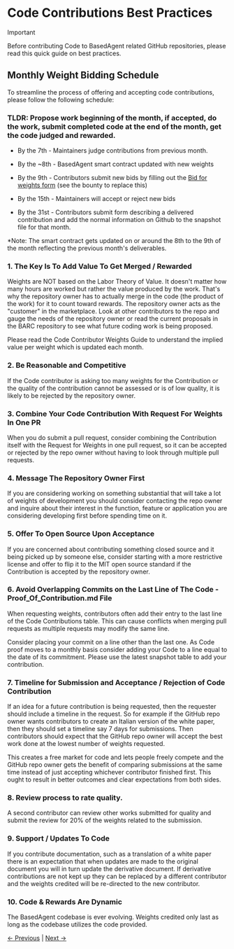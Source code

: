 # Code Contributions Best Practices

> [!IMPORTANT]
> Before contributing Code to BasedAgent related GitHub repositories, please read this quick guide on best practices.

## **Monthly Weight Bidding Schedule**
To streamline the process of offering and accepting code contributions, please follow the following schedule:

### TLDR: Propose work beginning of the month, if accepted, do the work, submit completed code at the end of the month, get the code judged and rewarded. 

- By the 7th - Maintainers judge contributions from previous month.

- By the ~8th - BasedAgent smart contract updated with new weights

- By the 9th - Contributors submit new bids by filling out the [Bid for weights form](https://docs.google.com/forms/d/e/1FAIpQLSe6wdlvCPozf3GQpOCOW8Yj0OAdeA-4UqIRjt_s6d0-QMq44A/viewform?usp=sf_link) (see the bounty to replace this)

- By the 15th - Maintainers will accept or reject new bids

- By the 31st - Contributors submit form describing a delivered contribution and add the normal information on Github to the snapshot file for that month.

*Note: The smart contract gets updated on or around the 8th to the 9th of the month reflecting the previous month's deliverables.

### 1. The Key Is To Add Value To Get Merged / Rewarded
Weights are NOT based on the Labor Theory of Value. It doesn't matter how many hours are worked but rather the value produced by the work. That's why the repository owner has to actually merge in the code (the product of the work) for it to count toward rewards. The repository owner acts as the "customer" in the marketplace. Look at other contributors to the repo and gauge the needs of the repository owner or read the current proposals in the BARC repository to see what future coding work is being proposed.

Please read the Code Contributor Weights Guide to understand the implied value per weight which is updated each month.

### 2. Be Reasonable and Competitive 
If the Code contributor is asking too many weights for the Contribution or the quality of the contribution cannot be assessed or is of low quality, it is likely to be rejected by the repository owner.

### 3. Combine Your Code Contribution With Request For Weights In One PR
When you do submit a pull request, consider combining the Contribution itself with the Request for Weights in one pull request, so it can be accepted or rejected by the repo owner without having to look through multiple pull requests.

### 4. Message The Repository Owner First
If you are considering working on something substantial that will take a lot of weights of development you should consider contacting the repo owner and inquire about their interest in the function, feature or application you are considering developing first before spending time on it.

### 5. Offer To Open Source Upon Acceptance 
If you are concerned about contributing something closed source and it being picked up by someone else, consider starting with a more restrictive license and offer to flip it to the MIT open source standard if the Contribution is accepted by the repository owner. 

### 6. Avoid Overlapping Commits on the Last Line of The Code - Proof_Of_Contribution.md File
When requesting weights, contributors often add their entry to the last line of the Code Contributions table. This can cause conflicts when merging pull requests as multiple requests may modify the same line. 

Consider placing your commit on a line other than the last one. As Code proof moves to a monthly basis consider adding your Code to a line equal to the date of its commitment. Please use the latest snapshot table to add your contribution.

### 7. Timeline for Submission and Acceptance / Rejection of Code Contribution
If an idea for a future contribution is being requested, then the requester should include a timeline in the request.
So for example if the GitHub repo owner wants contributors to create an Italian version of the white paper, then they should set a timeline say 7 days for submissions. Then contributors should expect that the GitHub repo owner will accept the best work done at the lowest number of weights requested. 

This creates a free market for code and lets people freely compete and the GitHub repo owner gets the benefit of comparing submissions at the same time instead of just accepting whichever contributor finished first. This ought to result in better outcomes and clear expectations from both sides.

### 8. Review process to rate quality.
A second contributor can review other works submitted for quality and submit the review for 20% of the weights related to the submission.

### 9. Support / Updates To Code
If you contribute documentation, such as a translation of a white paper there is an expectation that when updates are made to the original document you will in turn update the derivative document. If derivative contributions are not kept up they can be replaced by a different contributor and the weights credited will be re-directed to the new contributor.

### 10. Code & Rewards Are Dynamic
The BasedAgent codebase is ever evolving. Weights credited only last as long as the codebase utilizes the code provided.

[← Previous](https://github.com/Morlabs/BasedAgent/blob/main/Docs/Contributions/Coder%20Guide.md) | [Next →](https://github.com/Morlabs/BasedAgent/blob/main/Docs/Contributions/Code%20Contributors%20Weights%20Guide.md)

